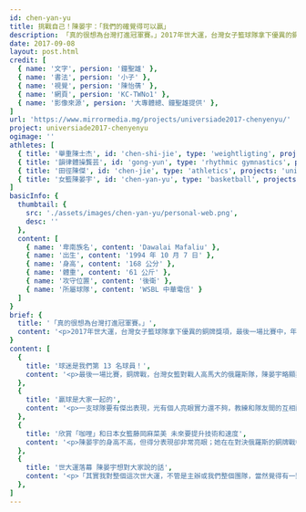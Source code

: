 ```yaml
---
id: chen-yan-yu
title: 挑戰自己！陳晏宇：「我們的確覺得可以贏」
description: 「真的很想為台灣打進冠軍賽。」2017年世大運，台灣女子籃球隊拿下優異的銅牌獎項，最後一場比賽中，年僅22歲的後衛陳晏宇技驚四座，個人獨拿34分，可說是贏球的最大功臣。然而，她並沒有因此就志得意滿，覺得這樣就足夠；因為，她透露，「賽前評估就是拿冠軍。」
date: 2017-09-08
layout: post.html
credit: [
  { name: '文字', persion: '鐘聖雄' },
  { name: '書法', persion: '小子' },
  { name: '視覺', persion: '陳怡蒨' },
  { name: '網頁', persion: 'KC-TWNo1' },
  { name: '影像來源', persion: '大專體總、鐘聖雄提供' },
]
url: 'https://www.mirrormedia.mg/projects/universiade2017-chenyenyu/'
project: universiade2017-chenyenyu
ogimage: ''
athletes: [
  { title: '舉重陳士杰', id: 'chen-shi-jie', type: 'weightligting', projects: 'universiade2017-chenshihchieh' },
  { title: '韻律體操龔芸', id: 'gong-yun', type: 'rhythmic gymnastics', projects: 'universiade2017-kungyun' },
  { title: '田徑陳傑', id: 'chen-jie', type: 'athletics', projects: 'universiade2017-chenchieh' },
  { title: '女籃陳晏宇', id: 'chen-yan-yu', type: 'basketball', projects: 'universiade2017-chenyenyu' }
]
basicInfo: {
  thumbtail: {
    src: './assets/images/chen-yan-yu/personal-web.png',
    desc: ''
  },
  content: [
    { name: '卑南族名', content: 'Dawalai Mafaliu' },
    { name: '出生', content: '1994 年 10 月 7 日' },
    { name: '身高', content: '168 公分' },
    { name: '體重', content: '61 公斤' },
    { name: '攻守位置', content: '後衛' },
    { name: '所屬球隊', content: 'WSBL 中華電信' }
  ]
}
brief: {
  title: '「真的很想為台灣打進冠軍賽。」',
  content: '<p>2017年世大運，台灣女子籃球隊拿下優異的銅牌獎項，最後一場比賽中，年僅22歲的後衛陳晏宇技驚四座，個人獨拿34分，可說是贏球的最大功臣。然而，她並沒有因此就志得意滿，覺得這樣就足夠；因為，她透露，「賽前評估就是拿冠軍。」</p><p>回想起一路上備戰、拼搏的過程，陳晏宇說，其實打從瓊斯盃開始，日本隊就一直都是她們的假想敵。「那時候球員沒到齊，我們 5、6 個被拉到中華隊，羅蘋、我、王維琳、黃湘婷、林育庭，鄭伊秀，幾乎都是先發的，所以我覺得，那時候對戰日本，雖然有輸，但我覺得之後訓練，我們檢討帶子，教練情蒐，覺得做好萬全準備面對世大運，所以就是準備拿冠軍。」只是，這個願望終究沒有實現；台灣隊在四強賽關鍵時刻遭澳洲隊幾記三分球擊落，無緣實現與日本隊爭冠，甚至復仇的心願。</p><p>「澳洲那場很可惜，比完賽時大家回休息室，氣氛很凝重，也有不少人流下不甘心的眼淚，真的很想為台灣打進冠軍賽，就是冠軍這樣，就是最後幾顆三分線沒守住，讓他出手，那場比賽覺得很可惜。」「比完賽我也有掉眼淚，我是不怎麼哭的人，覺得大家很拼也很想為台灣拚進冠軍賽，差在最後面分數，回想起來還是很嘔。那場輸掉，應該是我老了以後還會拿出來講的事，因為我們的確覺得可以贏，真的蠻遺憾的。」</p><p>然而競技就是如此，輸球終將得面對事實，汲取經驗後再更勇敢地面對下一次挑戰。陳晏宇指出，敗戰澳洲後，教練和隊友都很清楚「球是圓的」的道理，再不甘心的眼淚終將得拭去，倘若沈醉在沮喪的氣氛中，恐怕會連銅牌也拿不到。</p>'
}
content: [
  {
    title: '球迷是我們第 13 名球員！',
    content: '<p>最後一場比賽，銅牌戰，台灣女籃對戰人高馬大的俄羅斯隊，陳晏宇略顯興奮地說：「那時候大家心裡調整蠻好的⋯⋯拿下銅牌那一刻⋯⋯可以在自己國家拿牌，有教練團和球迷共享這一刻。當我們衝出去那一刻，很感動，我從來沒有這種感覺。」</p><p>在陳晏宇的眼中，熱情的台灣球迷簡直就像是她們的第 13 名球員，雖然無法持球，卻隨時提供最有力的後援。她說，自己打球以來，從來沒有看過爆滿的觀眾，甚至發現有球迷不睡覺排隊買票，為的就只是可以在場邊為她們加油，不只讓她印象很深刻，也讓她每次出手都變得更有把握。「球迷的熱情讓我們很亢奮⋯⋯他們是我們第 13 個人，」陳晏宇說。</p>'
  },
  {
    title: '贏球是大家一起的',
    content: '<p>一支球隊要有傑出表現，光有個人亮眼實力還不夠，教練和隊友間的互相配合，也是決定勝負的關鍵。此次台灣女籃的總教頭，是美籍的亞伯特・華格納（Albert Kenyon Wagner），文化和語言的藩籬，是否會為球隊帶來溝通上的困難呢？對此，陳晏宇認為，球隊本身就有翻譯，而且教練總是能以最簡單的英文和球員溝通，又把她們當成女兒一樣照顧，所以這部分從來也不是問題。關鍵在於，教練團在賽前的情蒐就很充足，早就針對每一隻球隊，甚至球員擬定好戰術，讓對手無法輕鬆執行戰術，所有的策略，都是瞄準金牌而來。</p><p至於隊友，陳晏宇則特別點名同樣身為後衛的羅蘋。她表示，羅蘋雖然身高不高，但其實也是攻擊力很旺盛的球員，「但教練把她擺去守後衛，她防守很好，對方控球一直受壓迫，不好處理球，對我或對王維琳她們，雖然對方更高，但我們防守就會輕鬆很多，羅蘋在防守這點幫很大的忙。」></p><p>「他們有 196 公分的球員，我們最高就 180 公分，雖然我們很矮，我們一直抗衡，她們體力下滑快，很多球他們拿得高，王維琳（和鄭伊秀）她們很努力卡，降低她們命中率。追分時，她們也是跳出來得分的角。我剛講這幾個，對球隊是很大貢獻，但球隊能贏球，也是大家一起的，如果說要特別找，我覺得是這幾個。」</p>'
  },
  {
    title: '欣賞「咖哩」和日本女籃藤岡麻菜美 未來要提升技術和速度',
    content: '<p>陳晏宇的身高不高，但得分表現卻非常亮眼；她在在對決俄羅斯的銅牌戰中，不管是外線跳投或是內線切入都表現得如魚得水，助攻表現也很優異，球評、球迷和媒體都異口同聲地將她評為「女版咖哩」。問起欣賞的球員，陳晏宇仿若理所當然般地回答，「NBA的話，就是 Stephen Curry。」然而，若進一步追問同為此次參加世大運的其他隊選手，陳晏宇則不加思索地說，日本隊的藤岡麻菜美（Fujioka Manami）是她最喜歡也最想仿效的球員。</p><p>「亞洲盃時我也是看她。她跟我年紀差不多，但球場上表現很不像我這年紀在打球。不管面臨壓力，或是她是球隊最重要的人，都不會讓我感覺到她有急躁的感覺。穩穩打每一顆球，會傳出讓你很驚訝的球，很到位，讓隊友輕輕鬆鬆投籃，很聰明。雖然年紀相近，Curry 可以學，但對我太遙遠⋯⋯但日本隊 5 號，是我很想效仿的，聽說她私底下自主能力很強。」</p><p>問起這些，自然是希望知道為了迎接 2020 年的東京奧運，台灣女籃應該有哪些強化策略。陳晏宇認為，台灣隊在國際賽事中經常處於身材劣勢，所以身高和我們差不多的日本隊，就成了值得效仿的對象。「為何他們亞洲盃冠軍？同樣身材人家可以做到這樣，我們有時候都差一點差一點，我覺得我們可以效仿（日本），速度打更快，他們失誤也很少，戰術執行，我這次看覺得執行不錯。」</p><p>「以前人家會說，這麼矮哪拿得到球，甚至我到這裡，很多人不懂籃球，還是會說妳這麼矮，上場時間應該很少，上場傳傳球而已吧！我會覺得『你們到底看不看得懂籃球？先來看我比賽再說吧！』會有這種想法，但這幾年下來，也慢慢在改變。像 Curry很小隻又瘦，為何他是 MVP？不覺得我們可以去探討這件事情嗎？你有很高的身材，但人家有更好的技術呀，我們可以拿速度當優勢。」</p>'
  },
  {
    title: '世大運落幕 陳晏宇想對大家說的話',
    content: '<p>「其實我對整個這次世大運，不管是主辦或我們整個團隊，當然覺得有一點可惜，但換個方式想，事情也都過了，再怎樣我們都把銅牌拿下來了，我會覺得真的要好好感謝球迷，還有那些警察和志工，我覺得沒有他們，這次世大運不會辦這麼好。」</p><p>「再來就是好好謝謝中華台北女籃這個大團隊。我們來自不同隊伍，選出很好的球員，來到這團隊，大家都是每一隊菁英，但我們不會覺得我們是各隊精英，所以有那種架子在。你被分配到什麼，就連我在場下拿水，也覺得是在為球隊盡心力。有些人做苦工當綠葉，有些人當紅花，各自扮演好自己角色，和教練與隊友都是在很好狀態去面對比賽。如果我是外人，大概看不出我們是來自各自球隊，所以這次比賽，除了感動我就是感謝。」</p><p>無論有再多的感動或不甘心，世大運終究落幕了。然而未來台灣的運動員們，終究還有很長的路要走，也有很多賽事要面對。陳晏宇衷心盼望，球迷的熱情可以不隨世大運落幕而消退，持續地為台灣女籃注入能量。她說：「也希望之後女籃（WSBL）可以得到多一點關注，其實在國際賽事中，我們女籃的表現是不錯的。」</p>'
  },
]
---
```

